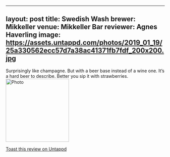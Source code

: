 
---
layout: post
title:  Swedish Wash
brewer: Mikkeller
venue: Mikkeller Bar
reviewer: Agnes Haverling
image: https://assets.untappd.com/photos/2019_01_19/25a330562ecc57d7a38ac41371fb7fdf_200x200.jpg
---

Surprisingly like champagne. But with a beer base instead of a wine one. It’s a hard beer to describe. Better you sip it with strawberries.
						  <br />
						  <img height="200" width="200" src="https://assets.untappd.com/photos/2019_01_19/25a330562ecc57d7a38ac41371fb7fdf_200x200.jpg" alt="Photo">         
						
[Toast this review on Untappd](https://untappd.com/user/StoutEmpire/checkin/702593987)
